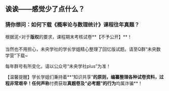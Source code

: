 ## 诶诶——感觉少了点什么？

### 猜你想问：如何下载《概率论与数理统计》课程往年真题？

根据泥⚡对于**版权**的要求，课程期末考核试卷**【不予公开】**！

当然也不用担心，未央学社的学长学姐精心整理了回忆版试题。请至Q群“未央数学营”下载~

每年群号有所变化，请以公众号“未央学社plus”为准！

【温馨提醒】学长学姐们秉持着**“知识共享”**的原则，编纂整理各种试卷资料，过程非常艰辛！任何声称**付费获取**真题卷及“必考题”的行为**均属诈骗**！